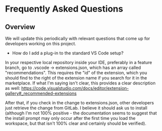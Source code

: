 # Frequently Asked Questions

## Overview
We will update this periodically with relevant questions that come up for developers working on this project.


- How do I add a plug-in to the standard VS Code setup?

In your respective local repository inside your IDE, preferably in a feature branch, go to .vscode -> extensions.json, which has an array called "recommendations". This requires the "id" of the extension, which you should find to the right of the extension name if you search for it in the marketplace. If what I'm saying isn't clear, this provides a clear description as well:  https://code.visualstudio.com/docs/editor/extension-gallery#_recommended-extensions

After that, if you check in the change to extensions.json, other developers just retrieve the change from GitLab. I believe it should ask us to install (although I'm not 100% positive - the documentation seems to suggest that the install prompt may only occur after the first time you load the workspace, but that isn't 100% clear and certainly should be verified).